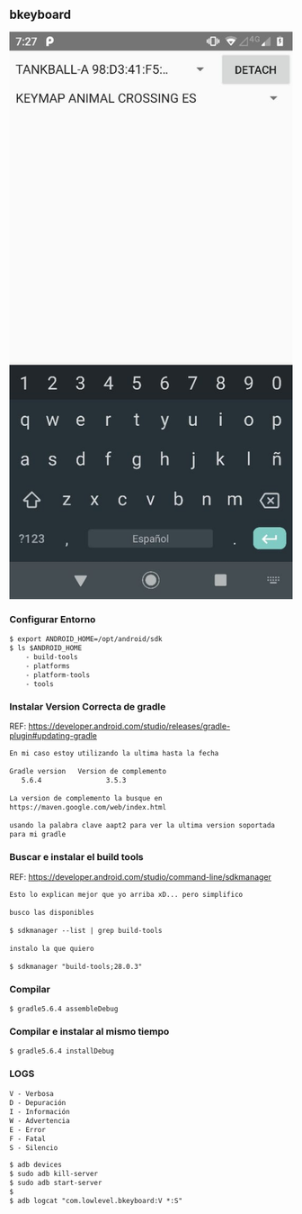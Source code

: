 ## bkeyboard

![app](app.jpg)

### Configurar Entorno
~~~
$ export ANDROID_HOME=/opt/android/sdk
$ ls $ANDROID_HOME
	- build-tools
	- platforms
	- platform-tools
	- tools
~~~

### Instalar Version Correcta de gradle
REF: https://developer.android.com/studio/releases/gradle-plugin#updating-gradle

~~~
En mi caso estoy utilizando la ultima hasta la fecha

Gradle version   Version de complemento
   5.6.4                3.5.3 

La version de complemento la busque en https://maven.google.com/web/index.html

usando la palabra clave aapt2 para ver la ultima version soportada para mi gradle
~~~


### Buscar e instalar el build tools 
REF: https://developer.android.com/studio/command-line/sdkmanager

~~~
Esto lo explican mejor que yo arriba xD... pero simplifico

busco las disponibles

$ sdkmanager --list | grep build-tools

instalo la que quiero

$ sdkmanager "build-tools;28.0.3"
~~~

### Compilar
~~~
$ gradle5.6.4 assembleDebug
~~~

### Compilar e instalar al mismo tiempo
~~~
$ gradle5.6.4 installDebug
~~~


### LOGS

~~~
V - Verbosa
D - Depuración
I - Información
W - Advertencia
E - Error
F - Fatal
S - Silencio
~~~

~~~
$ adb devices
$ sudo adb kill-server
$ sudo adb start-server
$
$ adb logcat "com.lowlevel.bkeyboard:V *:S"
~~~
